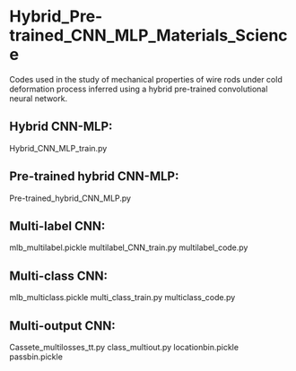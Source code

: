 # Hybrid_Pre-trained_CNN_MLP_Materials_Science
Codes used in the study of mechanical properties of wire rods under cold deformation process inferred using a hybrid pre-trained convolutional neural network.

## Hybrid CNN-MLP:
Hybrid_CNN_MLP_train.py

## Pre-trained hybrid CNN-MLP:
Pre-trained_hybrid_CNN_MLP.py

## Multi-label CNN:
mlb_multilabel.pickle
multilabel_CNN_train.py
multilabel_code.py

## Multi-class CNN:
mlb_multiclass.pickle
multi_class_train.py
multiclass_code.py

## Multi-output CNN:
Cassete_multilosses_tt.py
class_multiout.py
locationbin.pickle
passbin.pickle
